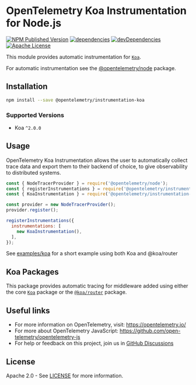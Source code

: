 # OpenTelemetry Koa Instrumentation for Node.js

[![NPM Published Version][npm-img]][npm-url]
[![dependencies][dependencies-image]][dependencies-url]
[![devDependencies][devDependencies-image]][devDependencies-url]
[![Apache License][license-image]][license-image]

This module provides automatic instrumentation for [`Koa`](https://github.com/koajs/koa).

For automatic instrumentation see the
[@opentelemetry/node](https://github.com/open-telemetry/opentelemetry-js/tree/main/packages/opentelemetry-node) package.

## Installation

```bash
npm install --save @opentelemetry/instrumentation-koa
```

### Supported Versions

- Koa `^2.0.0`

## Usage

OpenTelemetry Koa Instrumentation allows the user to automatically collect trace data and export them to their backend of choice, to give observability to distributed systems.

```js
const { NodeTracerProvider } = require('@opentelemetry/node');
const { registerInstrumentations } = require('@opentelemetry/instrumentation');
const { KoaInstrumentation } = require('@opentelemetry/instrumentation-koa');

const provider = new NodeTracerProvider();
provider.register();

registerInstrumentations({
  instrumentations: [
    new KoaInstrumentation(),
  ],
});
```

See [examples/koa](https://github.com/open-telemetry/opentelemetry-js-contrib/tree/main/examples/koa) for a short example using both Koa and @koa/router

## Koa Packages

This package provides automatic tracing for middleware added using either the core [`Koa`](https://github.com/koajs/koa) package or the [`@koa/router`](https://github.com/koajs/router) package.

## Useful links

- For more information on OpenTelemetry, visit: <https://opentelemetry.io/>
- For more about OpenTelemetry JavaScript: <https://github.com/open-telemetry/opentelemetry-js>
- For help or feedback on this project, join us in [GitHub Discussions][discussions-url]

## License

Apache 2.0 - See [LICENSE][license-url] for more information.

[discussions-url]: https://github.com/open-telemetry/opentelemetry-js/discussions
[license-url]: https://github.com/open-telemetry/opentelemetry-js-contrib/blob/main/LICENSE
[license-image]: https://img.shields.io/badge/license-Apache_2.0-green.svg?style=flat
[dependencies-image]: https://status.david-dm.org/gh/open-telemetry/opentelemetry-js-contrib.svg?path=plugins%2Fnode%2Fopentelemetry-instrumentation-koa
[dependencies-url]: https://david-dm.org/open-telemetry/opentelemetry-js-contrib?path=plugins%2Fnode%2Fopentelemetry-instrumentation-koa
[devDependencies-image]: https://status.david-dm.org/gh/open-telemetry/opentelemetry-js-contrib.svg?path=plugins%2Fnode%2Fopentelemetry-instrumentation-koa&type=dev
[devDependencies-url]: https://david-dm.org/open-telemetry/opentelemetry-js-contrib?path=plugins%2Fnode%2Fopentelemetry-instrumentation-koa&type=dev
[npm-url]: https://www.npmjs.com/package/@opentelemetry/instrumentation-koa
[npm-img]: https://badge.fury.io/js/%40opentelemetry%2Finstrumentation-koa.svg
